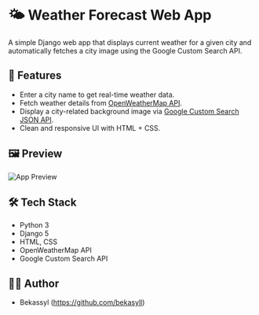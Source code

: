 # 🌤️ Weather Forecast Web App

A simple Django web app that displays current weather for a given city and automatically fetches a city image using the Google Custom Search API.

## 🚀 Features

- Enter a city name to get real-time weather data.
- Fetch weather details from [OpenWeatherMap API](https://openweathermap.org/).
- Display a city-related background image via [Google Custom Search JSON API](https://developers.google.com/custom-search/v1/overview).
- Clean and responsive UI with HTML + CSS.

## 🖼️ Preview

![App Preview](preview.png)

## 🛠 Tech Stack

- Python 3
- Django 5
- HTML, CSS
- OpenWeatherMap API
- Google Custom Search API

## 🧑‍💻 Author

* Bekassyl (https://github.com/bekasyll)
